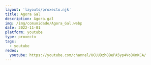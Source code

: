 ```yaml
---
layout: 'layouts/proxecto.njk'
title: Agora Gal
description: Agora.gal
img: /img/comunidade/Agora_Gal.webp
date: 2022-11-01
platform: youtube
type: proxecto
tags:
  - youtube
redes:
  youtube: https://youtube.com/channel/UCUUDzh8BePA5yp4VoBXnKCA/
---
```

